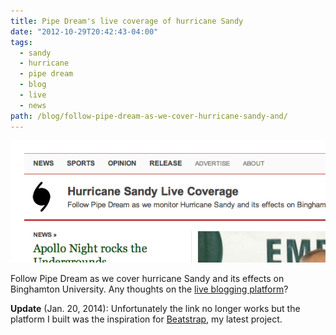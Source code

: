 ```yaml
---
title: Pipe Dream's live coverage of hurricane Sandy
date: "2012-10-29T20:42:43-04:00"
tags:
  - sandy
  - hurricane
  - pipe dream
  - blog
  - live
  - news
path: /blog/follow-pipe-dream-as-we-cover-hurricane-sandy-and/
---
```


![Pipe Dream hurricane Sandy coverage teaser](./pipe-dream-hurricane-sandy-coverage.png)

Follow Pipe Dream as we cover hurricane Sandy and its effects on Binghamton University. Any thoughts on the [live blogging platform](http://www.bupipedream.com/live/storm/)?

**Update** (Jan. 20, 2014): Unfortunately the link no longer works but the platform I built was the inspiration for [Beatstrap](http://beatstrap.me/), my latest project.
